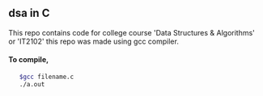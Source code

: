 ## dsa in C
This repo contains code for college course 'Data Structures & Algorithms' or 'IT2102'
this repo was made using gcc compiler.

#### To compile,
```bash
   $gcc filename.c
   ./a.out
```